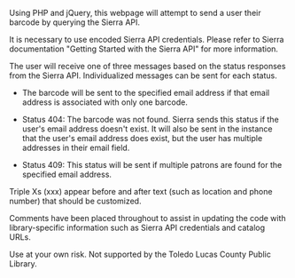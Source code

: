 Using PHP and jQuery, this webpage will attempt to send a user their barcode by querying the Sierra API.

It is necessary to use encoded Sierra API credentials. Please refer to Sierra documentation "Getting Started with the Sierra API" for more information.

The user will receive one of three messages based on the status responses from the Sierra API. Individualized messages can be sent for each status.

- The barcode will be sent to the specified email address if that email address is associated with only one barcode.

- Status 404: The barcode was not found. Sierra sends this status if the user's email address doesn't exist. It will also be sent in the instance that the user's email address does exist, but the user has multiple addresses in their email field.

- Status 409: This status will be sent if multiple patrons are found for the specified email address.

Triple Xs (xxx) appear before and after text (such as location and phone number) that should be customized. 

Comments have been placed throughout to assist in updating the code with library-specific information such as Sierra API credentials and catalog URLs.

Use at your own risk. Not supported by the Toledo Lucas County Public Library.
